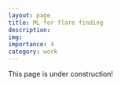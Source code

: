 ```yaml
---
layout: page
title: ML for flare finding
description: 
img:
importance: 4
category: work
---
```


This page is under construction!

